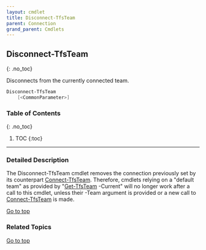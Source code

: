 ```yaml
---
layout: cmdlet
title: Disconnect-TfsTeam
parent: Connection
grand_parent: Cmdlets
---
```

## Disconnect-TfsTeam
{: .no_toc}

Disconnects from the currently connected team.

```powershell
Disconnect-TfsTeam
    [<CommonParameter>]

```

### Table of Contents
{: .no_toc}

1. TOC
{:toc}

-----

### Detailed Description 

The Disconnect-TfsTeam cmdlet removes the connection previously set by its counterpart [Connect-TfsTeam](https://tfscmdlets.dev/Cmdlets/Connection/Connect-TfsTeam). Therefore, cmdlets relying on a "default team" as provided by "[Get-TfsTeam](https://tfscmdlets.dev/Cmdlets/Team/Get-TfsTeam) -Current" will no longer work after a call to this cmdlet, unless their -Team argument is provided or a new call to [Connect-TfsTeam](https://tfscmdlets.dev/Cmdlets/Connection/Connect-TfsTeam) is made.

[Go to top](#disconnect-tfsteam)

### Related Topics



[Go to top](#disconnect-tfsteam)

